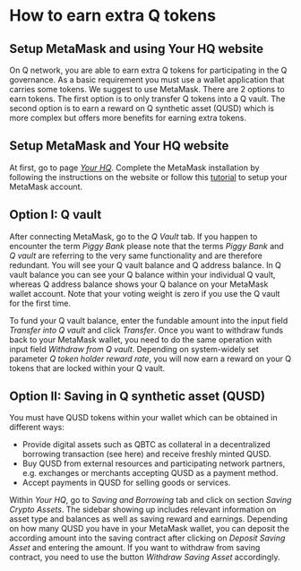 # How to earn extra Q tokens

## Setup MetaMask and using Your HQ website

On Q network, you are able to earn extra Q tokens for participating in the Q governance. As a basic requirement you must use a wallet application that carries some tokens. We suggest to use MetaMask. There are 2 options to earn tokens. The first option is to only transfer Q tokens into a Q vault. The second option is to earn a reward on Q synthetic asset (QUSD) which is more complex but offers more benefits for earning extra tokens.

## Setup MetaMask and Your HQ website

At first, go to page [*Your HQ*](https://hq.qtestnet.org/). Complete the MetaMask installation by following the instructions on the website or follow this [tutorial](how_to_install_metamask.md) to setup your MetaMask account.

## Option I: Q vault

After connecting MetaMask, go to the *Q Vault* tab. If you happen to encounter the term *Piggy Bank* please note that the terms *Piggy Bank* and *Q vault* are referring to the very same functionality and are therefore redundant.
You will see your Q vault balance and Q address balance. In Q vault balance you can see your Q balance within your individual Q vault, whereas Q address balance shows your Q balance on your MetaMask wallet account. Note that your voting weight is zero if you use the Q vault for the first time.

To fund your Q vault balance, enter the fundable amount into the input field *Transfer into Q vault* and click *Transfer*. Once you want to withdraw funds back to your MetaMask wallet, you need to do the same operation with input field *Withdraw from Q vault*.
Depending on system-widely set parameter *Q token holder reward rate*, you will now earn a reward on your Q tokens that are locked within your Q vault.

## Option II: Saving in Q synthetic asset (QUSD)

You must have QUSD tokens within your wallet which can be obtained in different ways:

- Provide digital assets such as QBTC as collateral in a decentralized borrowing transaction (see here) and receive freshly minted QUSD.
- Buy QUSD from external resources and participating network partners, e.g. exchanges or merchants accepting QUSD as a payment method.
- Accept payments in QUSD for selling goods or services.

Within *Your HQ*, go to *Saving and Borrowing* tab and click on section *Saving Crypto Assets*. The sidebar showing up includes relevant information on asset type and balances as well as saving reward and earnings. Depending on how many QUSD you have in your MetaMask wallet, you can deposit the according amount into the saving contract after clicking on *Deposit Saving Asset* and entering the amount. If you want to withdraw from saving contract, you need to use the button *Withdraw Saving Asset* accordingly.
